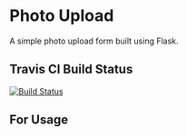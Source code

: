 # Photo Upload

A simple photo upload form built using Flask.

## Travis CI Build Status  
[![Build Status](https://travis-ci.org/chrishakos/flask-photo-upload.svg?branch=master)](https://travis-ci.org/chrishakos/flask-photo-upload)

## For Usage
